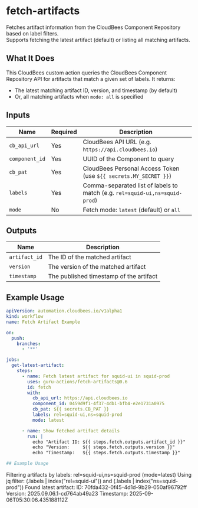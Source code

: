 # fetch-artifacts

Fetches artifact information from the CloudBees Component Repository based on label filters.  
Supports fetching the latest artifact (default) or listing all matching artifacts.

## What It Does

This CloudBees custom action queries the CloudBees Component Repository API for artifacts that match a given set of labels. It returns:

- The latest matching artifact ID, version, and timestamp (by default)
- Or, all matching artifacts when `mode: all` is specified

## Inputs

| Name           | Required | Description                                                                  |
|----------------|----------|------------------------------------------------------------------------------|
| `cb_api_url`   | Yes      | CloudBees API URL (e.g. `https://api.cloudbees.io`)                          |
| `component_id` | Yes      | UUID of the Component to query                                               |
| `cb_pat`       | Yes      | CloudBees Personal Access Token (use `${{ secrets.MY_SECRET }}`)             |
| `labels`       | Yes      | Comma-separated list of labels to match (e.g. `rel=squid-ui,ns=squid-prod`)  |
| `mode`         | No       | Fetch mode: `latest` (default) or `all`                                      |

## Outputs

| Name         | Description                              |
|--------------|------------------------------------------|
| `artifact_id`| The ID of the matched artifact           |
| `version`    | The version of the matched artifact      |
| `timestamp`  | The published timestamp of the artifact  |

## Example Usage

```yaml
apiVersion: automation.cloudbees.io/v1alpha1
kind: workflow
name: Fetch Artifact Example

on:
  push:
    branches:
      - '**'

jobs:
  get-latest-artifact:
    steps:
      - name: Fetch latest artifact for squid-ui in squid-prod
        uses: guru-actions/fetch-artifacts@0.6
        id: fetch
        with:
          cb_api_url: https://api.cloudbees.io
          component_id: 0459d9f1-4f37-4db1-bfb4-e2e1731a0975
          cb_pat: ${{ secrets.CB_PAT }}
          labels: rel=squid-ui,ns=squid-prod
          mode: latest

      - name: Show fetched artifact details
        run: |
          echo "Artifact ID: ${{ steps.fetch.outputs.artifact_id }}"
          echo "Version:     ${{ steps.fetch.outputs.version }}"
          echo "Timestamp:   ${{ steps.fetch.outputs.timestamp }}"

## Example Usage
```
Filtering artifacts by labels: rel=squid-ui,ns=squid-prod (mode=latest)
Using jq filter: (.labels | index("rel=squid-ui")) and (.labels | index("ns=squid-prod"))
Found latest artifact:
   ID: 70fda432-0f45-4d1d-9b29-050af96792ff
   Version: 2025.09.06.1-cd764ab49a23
   Timestamp: 2025-09-06T05:30:06.435188112Z
```

